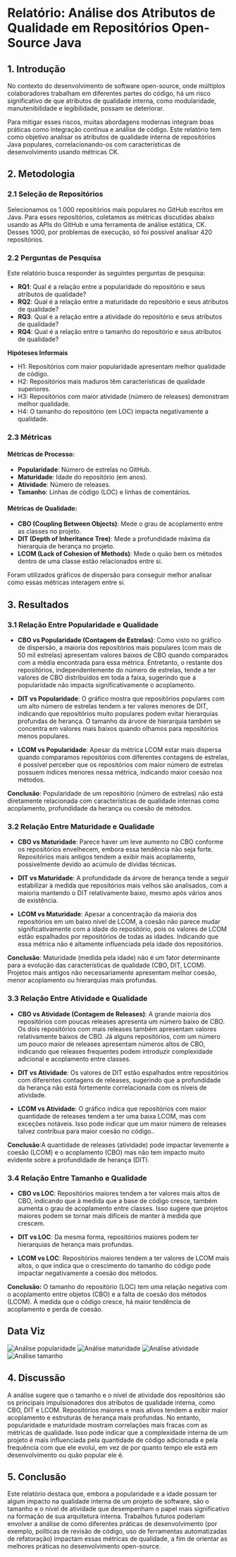 # Relatório: Análise dos Atributos de Qualidade em Repositórios Open-Source Java

## 1. Introdução

No contexto do desenvolvimento de software open-source, onde múltiplos colaboradores trabalham em diferentes partes do código, há um risco significativo de que atributos de qualidade interna, como modularidade, manutenibilidade e legibilidade, possam se deteriorar.

Para mitigar esses riscos, muitas abordagens modernas integram boas práticas como integração contínua e análise de código. Este relatório tem como objetivo analisar os atributos de qualidade interna de repositórios Java populares, correlacionando-os com características de desenvolvimento usando métricas CK.

## 2. Metodologia

### 2.1 Seleção de Repositórios

Selecionamos os 1.000 repositórios mais populares no GitHub escritos em Java. Para esses repositórios, coletamos as métricas discutidas abaixo usando as APIs do GitHub e uma ferramenta de análise estática, CK. Desses 1000, por problemas de execução, só foi possível analisar 420 repositórios.

### 2.2 Perguntas de Pesquisa

Este relatório busca responder às seguintes perguntas de pesquisa:
- **RQ1**: Qual é a relação entre a popularidade do repositório e seus atributos de qualidade?
- **RQ2**: Qual é a relação entre a maturidade do repositório e seus atributos de qualidade?
- **RQ3**: Qual é a relação entre a atividade do repositório e seus atributos de qualidade?
- **RQ4**: Qual é a relação entre o tamanho do repositório e seus atributos de qualidade?

**Hipóteses Informais**
- H1: Repositórios com maior popularidade apresentam melhor qualidade de código.
- H2: Repositórios mais maduros têm características de qualidade superiores.
- H3: Repositórios com maior atividade (número de releases) demonstram melhor qualidade.
- H4: O tamanho do repositório (em LOC) impacta negativamente a qualidade.

### 2.3 Métricas

#### Métricas de Processo:
- **Popularidade**: Número de estrelas no GitHub.
- **Maturidade**: Idade do repositório (em anos).
- **Atividade**: Número de releases.
- **Tamanho**: Linhas de código (LOC) e linhas de comentários.

#### Métricas de Qualidade:
- **CBO (Coupling Between Objects)**: Mede o grau de acoplamento entre as classes no projeto.
- **DIT (Depth of Inheritance Tree)**: Mede a profundidade máxima da hierarquia de herança no projeto.
- **LCOM (Lack of Cohesion of Methods)**: Mede o quão bem os métodos dentro de uma classe estão relacionados entre si.

Foram utilizados gráficos de dispersão para conseguir melhor analisar como essas métricas interagem entre si.

## 3. Resultados

### 3.1 Relação Entre Popularidade e Qualidade

- **CBO vs Popularidade (Contagem de Estrelas)**: Como visto no gráfico de dispersão, a maioria dos repositórios mais populares (com mais de 50 mil estrelas) apresentam valores baixos de CBO quando comparados com a média encontrada para essa métrica. Entretanto, o restante dos repositórios, independentemente do número de estrelas, tende a ter valores de CBO distribuídos em toda a faixa, sugerindo que a popularidade não impacta significativamente o acoplamento.
  
- **DIT vs Popularidade**: O gráfico mostra que repositórios populares com um alto número de estrelas tendem a ter valores menores de DIT, indicando que repositórios muito populares podem evitar hierarquias profundas de herança. O tamanho da árvore de hierarquia também se concentra em valores mais baixos quando olhamos para repositórios menos populares. 

- **LCOM vs Popularidade**: Apesar da métrica LCOM estar mais dispersa quando comparamos repositórios com diferentes contagens de estrelas, é possível perceber que os repositórios com maior número de estrelas possuem índices menores nessa métrica, indicando maior coesão nos métodos.

**Conclusão**: Popularidade de um repositório (número de estrelas) não está diretamente relacionada com características de qualidade internas como acoplamento, profundidade da herança ou coesão de métodos.

### 3.2 Relação Entre Maturidade e Qualidade

- **CBO vs Maturidade**: Parece haver um leve aumento no CBO conforme os repositórios envelhecem, embora essa tendência não seja forte. Repositórios mais antigos tendem a exibir mais acoplamento, possivelmente devido ao acúmulo de dívidas técnicas.

- **DIT vs Maturidade**: A profundidade da árvore de herança tende a seguir estabilizar à medida que repositórios mais velhos são analisados, com a maioria mantendo o DIT relativamente baixo, mesmo após vários anos de existência.

- **LCOM vs Maturidade**: Apesar a concentração da maioria dos repositórios em um baixo nível de LCOM, a coesão não parece mudar significativamente com a idade do repositório, pois os valores de LCOM estão espalhados por repositórios de todas as idades. Indicando que essa métrica não é altamente influenciada pela idade dos repositórios.

**Conclusão**: Maturidade (medida pela idade) não é um fator determinante para a evolução das características de qualidade (CBO, DIT, LCOM). Projetos mais antigos não necessariamente apresentam melhor coesão, menor acoplamento ou hierarquias mais profundas.

### 3.3 Relação Entre Atividade e Qualidade

- **CBO vs Atividade (Contagem de Releases)**: A grande maioria dos repositórios com poucas releases apresenta um número baixo de CBO. Os dois repositórios com mais releases também apresentam valores relativamente baixos de CBO. Já alguns repositórios, com um número um pouco maior de releases apresentam números altos de CBO, indicando que releases frequentes podem introduzir complexidade adicional e acoplamento entre classes.

- **DIT vs Atividade**: Os valores de DIT estão espalhados entre repositórios com diferentes contagens de releases, sugerindo que a profundidade da herança não está fortemente correlacionada com os níveis de atividade.

- **LCOM vs Atividade**: O gráfico indica que repositórios com maior quantidade de releases tendem a ter uma baixa LCOM, mas com exceções notáveis. Isso pode indicar que um maior número de releases talvez contribua para maior coesão no código..

**Conclusão**:A quantidade de releases (atividade) pode impactar levemente a coesão (LCOM) e o acoplamento (CBO) mas não tem impacto muito evidente sobre a profundidade de herança (DIT).

### 3.4 Relação Entre Tamanho e Qualidade

- **CBO vs LOC**: Repositórios maiores tendem a ter valores mais altos de CBO, indicando que à medida que a base de código cresce, também aumenta o grau de acoplamento entre classes. Isso sugere que projetos maiores podem se tornar mais difíceis de manter à medida que crescem.

- **DIT vs LOC**: Da mesma forma, repositórios maiores podem ter hierarquias de herança mais profundas.

- **LCOM vs LOC**: Repositórios maiores tendem a ter valores de LCOM mais altos, o que indica que o crescimento do tamanho do código pode impactar negativamente a coesão dos métodos.

**Conclusão:** O tamanho do repositório (LOC) tem uma relação negativa com o acoplamento entre objetos (CBO) e a falta de coesão dos métodos (LCOM). À medida que o código cresce, há maior tendência de acoplamento e perda de coesão.


## Data Viz
![Análise popularidade](popularidade.png)
![Análise maturidade](maturidade.png)
![Análise atividade](atividade.png)
![Análise tamanho](tamanho.png)

## 4. Discussão

A análise sugere que o tamanho e o nível de atividade dos repositórios são os principais impulsionadores dos atributos de qualidade interna, como CBO, DIT e LCOM. Repositórios maiores e mais ativos tendem a exibir maior acoplamento e estruturas de herança mais profundas. No entanto, popularidade e maturidade mostram correlações mais fracas com as métricas de qualidade. Isso pode indicar que a complexidade interna de um projeto é mais influenciada pela quantidade de código adicionada e pela frequência com que ele evolui, em vez de por quanto tempo ele está em desenvolvimento ou quão popular ele é.

## 5. Conclusão

Este relatório destaca que, embora a popularidade e a idade possam ter algum impacto na qualidade interna de um projeto de software, são o tamanho e o nível de atividade que desempenham o papel mais significativo na formação de sua arquitetura interna. Trabalhos futuros poderiam envolver a análise de como diferentes práticas de desenvolvimento (por exemplo, políticas de revisão de código, uso de ferramentas automatizadas de refatoração) impactam essas métricas de qualidade, a fim de orientar as melhores práticas no desenvolvimento open-source.
